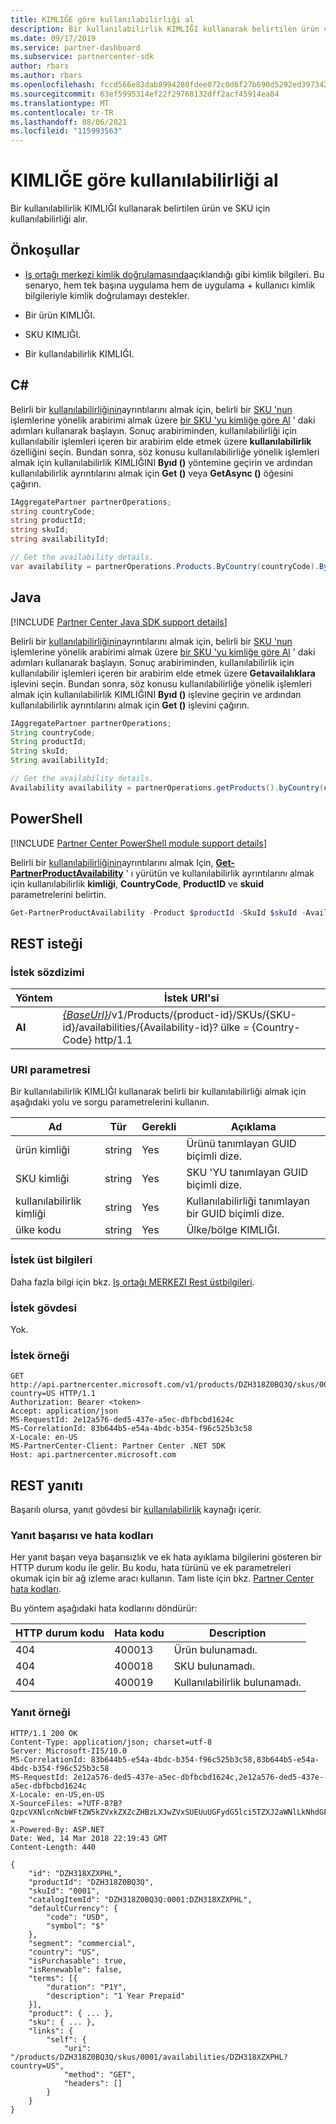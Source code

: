 ```yaml
---
title: KIMLIĞE göre kullanılabilirliği al
description: Bir kullanılabilirlik KIMLIĞI kullanarak belirtilen ürün ve SKU için kullanılabilirliği alır.
ms.date: 09/17/2019
ms.service: partner-dashboard
ms.subservice: partnercenter-sdk
author: rbars
ms.author: rbars
ms.openlocfilehash: fccd566e83dab8994280fdee072c0d6f27b690d5292ed3973427088f46b30d6b
ms.sourcegitcommit: 63ef5995314ef22f29768132dff2acf45914ea84
ms.translationtype: MT
ms.contentlocale: tr-TR
ms.lasthandoff: 08/06/2021
ms.locfileid: "115993563"
---
```

# <a name="get-the-availability-by-id"></a>KIMLIĞE göre kullanılabilirliği al

Bir kullanılabilirlik KIMLIĞI kullanarak belirtilen ürün ve SKU için kullanılabilirliği alır.

## <a name="prerequisites"></a>Önkoşullar

- [Iş ortağı merkezi kimlik doğrulamasında](partner-center-authentication.md)açıklandığı gibi kimlik bilgileri. Bu senaryo, hem tek başına uygulama hem de uygulama + kullanıcı kimlik bilgileriyle kimlik doğrulamayı destekler.

- Bir ürün KIMLIĞI.

- SKU KIMLIĞI.

- Bir kullanılabilirlik KIMLIĞI.

## <a name="c"></a>C\#

Belirli bir [kullanılabilirliğinin](product-resources.md#availability)ayrıntılarını almak için, belirli bir [SKU 'nun](product-resources.md#sku) işlemlerine yönelik arabirimi almak üzere [bir SKU 'yu kimliğe göre Al](get-a-sku-by-id.md) ' daki adımları kullanarak başlayın. Sonuç arabiriminden, kullanılabilirliği için kullanılabilir işlemleri içeren bir arabirim elde etmek üzere **kullanılabilirlik** özelliğini seçin. Bundan sonra, söz konusu kullanılabilirliğe yönelik işlemleri almak için kullanılabilirlik KIMLIĞINI **Byıd ()** yöntemine geçirin ve ardından kullanılabilirlik ayrıntılarını almak için **Get ()** veya **GetAsync ()** öğesini çağırın.

```csharp
IAggregatePartner partnerOperations;
string countryCode;
string productId;
string skuId;
string availabilityId;

// Get the availability details.
var availability = partnerOperations.Products.ByCountry(countryCode).ById(productId).Skus.ById(skuId).Availabilities.ById(availabilityId).Get();
```

## <a name="java"></a>Java

[!INCLUDE [Partner Center Java SDK support details](../includes/java-sdk-support.md)]

Belirli bir [kullanılabilirliğinin](product-resources.md#availability)ayrıntılarını almak için, belirli bir [SKU 'nun](product-resources.md#sku) işlemlerine yönelik arabirimi almak üzere [bir SKU 'yu kimliğe göre Al](get-a-sku-by-id.md) ' daki adımları kullanarak başlayın. Sonuç arabiriminden, kullanılabilirlik için kullanılabilir işlemleri içeren bir arabirim elde etmek üzere **Getavailalıklara** işlevini seçin. Bundan sonra, söz konusu kullanılabilirliğe yönelik işlemleri almak için kullanılabilirlik KIMLIĞINI **Byıd ()** işlevine geçirin ve ardından kullanılabilirlik ayrıntılarını almak için **Get ()** işlevini çağırın.

```java
IAggregatePartner partnerOperations;
String countryCode;
String productId;
String skuId;
String availabilityId;

// Get the availability details.
Availability availability = partnerOperations.getProducts().byCountry(countryCode).byId(productId).getSkus().byId(skuId).getAvailabilities().byId(availabilityId).get();
```

## <a name="powershell"></a>PowerShell

[!INCLUDE [Partner Center PowerShell module support details](../includes/powershell-module-support.md)]

Belirli bir [kullanılabilirliğinin](product-resources.md#availability)ayrıntılarını almak Için, [**Get-PartnerProductAvailability**](https://github.com/Microsoft/Partner-Center-PowerShell/blob/master/docs/help/Get-PartnerProductAvailability.md) ' ı yürütün ve kullanılabilirlik ayrıntılarını almak için kullanılabilirlik **kimliği**, **CountryCode**, **ProductID** ve **skuid** parametrelerini belirtin.

```powershell
Get-PartnerProductAvailability -Product $productId -SkuId $skuId -AvailabilityId $availabilityId
```

## <a name="rest-request"></a>REST isteği

### <a name="request-syntax"></a>İstek sözdizimi

| Yöntem  | İstek URI'si |
|---------|------------------------------------------------------------------------------------------------------------------------------------------------------------|
| **Al** | [*{BaseUrl}*](partner-center-rest-urls.md)/v1/Products/{product-id}/SKUs/{SKU-id}/availabilities/{Availability-id}? ülke = {Country-Code} http/1.1         |

### <a name="uri-parameter"></a>URI parametresi

Bir kullanılabilirlik KIMLIĞI kullanarak belirli bir kullanılabilirliği almak için aşağıdaki yolu ve sorgu parametrelerini kullanın.

| Ad                   | Tür     | Gerekli | Açıklama                                                     |
|------------------------|----------|----------|-----------------------------------------------------------------|
| ürün kimliği             | string   | Yes      | Ürünü tanımlayan GUID biçimli dize.            |
| SKU kimliği                 | string   | Yes      | SKU 'YU tanımlayan GUID biçimli dize.                |
| kullanılabilirlik kimliği        | string   | Yes      | Kullanılabilirliği tanımlayan bir GUID biçimli dize.       |
| ülke kodu           | string   | Yes      | Ülke/bölge KIMLIĞI.                                            |

### <a name="request-headers"></a>İstek üst bilgileri

Daha fazla bilgi için bkz. [Iş ortağı MERKEZI Rest üstbilgileri](headers.md).

### <a name="request-body"></a>İstek gövdesi

Yok.

### <a name="request-example"></a>İstek örneği

```http
GET http://api.partnercenter.microsoft.com/v1/products/DZH318Z0BQ3Q/skus/0001/availabilities/DZH318XZXPHL?country=US HTTP/1.1
Authorization: Bearer <token>
Accept: application/json
MS-RequestId: 2e12a576-ded5-437e-a5ec-dbfbcbd1624c
MS-CorrelationId: 83b644b5-e54a-4bdc-b354-f96c525b3c58
X-Locale: en-US
MS-PartnerCenter-Client: Partner Center .NET SDK
Host: api.partnercenter.microsoft.com
```

## <a name="rest-response"></a>REST yanıtı

Başarılı olursa, yanıt gövdesi bir [kullanılabilirlik](product-resources.md#availability) kaynağı içerir.

### <a name="response-success-and-error-codes"></a>Yanıt başarısı ve hata kodları

Her yanıt başarı veya başarısızlık ve ek hata ayıklama bilgilerini gösteren bir HTTP durum kodu ile gelir. Bu kodu, hata türünü ve ek parametreleri okumak için bir ağ izleme aracı kullanın. Tam liste için bkz. [Partner Center hata kodları](error-codes.md).

Bu yöntem aşağıdaki hata kodlarını döndürür:

| HTTP durum kodu     | Hata kodu   | Description                                                                                               |
|----------------------|--------------|-----------------------------------------------------------------------------------------------------------|
| 404                  | 400013       | Ürün bulunamadı.                                                                                    |
| 404                  | 400018       | SKU bulunamadı.                                                                                        |
| 404                  | 400019       | Kullanılabilirlik bulunamadı.                                                                                   |

### <a name="response-example"></a>Yanıt örneği

```http
HTTP/1.1 200 OK
Content-Type: application/json; charset=utf-8
Server: Microsoft-IIS/10.0
MS-CorrelationId: 83b644b5-e54a-4bdc-b354-f96c525b3c58,83b644b5-e54a-4bdc-b354-f96c525b3c58
MS-RequestId: 2e12a576-ded5-437e-a5ec-dbfbcbd1624c,2e12a576-ded5-437e-a5ec-dbfbcbd1624c
X-Locale: en-US,en-US
X-SourceFiles: =?UTF-8?B?QzpcVXNlcnNcbWFtZW5kZVxkZXZcZHBzLXJwZVxSUEUuUGFydG5lci5TZXJ2aWNlLkNhdGFsb2dcV2ViQXBpc1xDYXRhbG9nU2VydmljZS5WMi5XZWJcdjFccHJvZHVjdHNcRFpIMzE4WjBCUTNRXHNrdXNcMDAwMVxhdmFpbGFiaWxpdGllc1xEWkgzMThaMEhNS1E=?=
X-Powered-By: ASP.NET
Date: Wed, 14 Mar 2018 22:19:43 GMT
Content-Length: 440

{
    "id": "DZH318XZXPHL",
    "productId": "DZH318Z0BQ3Q",
    "skuId": "0001",
    "catalogItemId": "DZH318Z0BQ3Q:0001:DZH318XZXPHL",
    "defaultCurrency": {
        "code": "USD",
        "symbol": "$"
    },
    "segment": "commercial",
    "country": "US",
    "isPurchasable": true,
    "isRenewable": false,
    "terms": [{
        "duration": "P1Y",
        "description": "1 Year Prepaid"
    }],
    "product": { ... },
    "sku": { ... },
    "links": {
        "self": {
            "uri": "/products/DZH318Z0BQ3Q/skus/0001/availabilities/DZH318XZXPHL?country=US",
            "method": "GET",
            "headers": []
        }
    }
}
```
